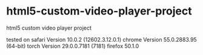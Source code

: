 # html5-custom-video-player-project
html5 custom video player project

tested on
safari Version 10.0.2 (12602.3.12.0.1)
chrome Version 55.0.2883.95 (64-bit)
torch Version 29.0.0.7181 (7181)
 firefox 50.1.0
